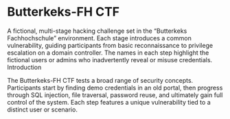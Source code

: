 # Butterkeks-FH CTF

A fictional, multi-stage hacking challenge set in the “Butterkeks Fachhochschule” environment. Each stage introduces a common vulnerability, guiding participants from basic reconnaissance to privilege escalation on a domain controller. The names in each step highlight the fictional users or admins who inadvertently reveal or misuse credentials.
Introduction

The Butterkeks-FH CTF tests a broad range of security concepts. Participants start by finding demo credentials in an old portal, then progress through SQL injection, file traversal, password reuse, and ultimately gain full control of the system. Each step features a unique vulnerability tied to a distinct user or scenario.
